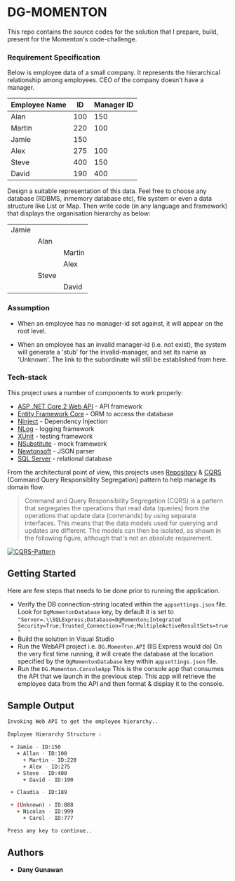 ﻿# DG-MOMENTON
This repo contains the source codes for the solution that I prepare, build, present for the Momenton's code-challenge.

### Requirement Specification
Below is employee data of a small company.
It represents the hierarchical relationship among employees. CEO of the company doesn't
have a manager.

| Employee Name | ID | Manager ID |
| ------ | ------ | ------ |
| Alan | 100 | 150 |
| Martin | 220 | 100 |
| Jamie | 150 |  |
| Alex | 275 | 100 |
| Steve | 400 | 150 |
| David | 190 | 400 |

Design a suitable representation of this data. Feel free to choose any database (RDBMS, inmemory
database etc), file system or even a data structure like List or Map. Then write code
(in any language and framework) that displays the organisation hierarchy as below:

|  |  |  |
| ------ | ------ | ------ |
| Jamie |  |  |
|  | Alan |  |
|  |  | Martin |
|  |  | Alex |
|  | Steve |  |
|  |  | David |

### Assumption

* When an employee has no manager-id set against, it will appear on the root level.

* When an employee has an invalid manager-id (i.e. not exist), the system will generate a 'stub' for the invalid-manager, and set its name as 'Unknown'. The link to the subordinate will still be established from here.

### Tech-stack

This project uses a number of components to work properly:

* [ASP .NET Core 2 Web API] - API framework
* [Entity Framework Core] - ORM to access the database
* [Ninject] - Dependency Injection
* [NLog] - logging framework
* [XUnit] - testing framework
* [NSubstitute] - mock framework
* [Newtonsoft] - JSON parser
* [SQL Server] - relational database

From the architectural point of view, this projects uses [Repository] & [CQRS] (Command Query Responsiblity Segregation) pattern to help manage its domain flow.

>Command and Query Responsibility Segregation (CQRS) is a pattern that segregates the operations that read data (queries) from the operations that update data (commands) by using separate interfaces. This means that the data models used for querying and updates are different. The models can then be isolated, as shown in the following figure, although that's not an absolute requirement.

[![CQRS-Pattern](https://martinfowler.com/bliki/images/cqrs/cqrs.png)](https://martinfowler.com/bliki/CQRS.html)

[ASP .NET Core 2 Web API]: <https://docs.microsoft.com/en-us/aspnet/core/?view=aspnetcore-2.0>
[Entity Framework Core]: <https://docs.microsoft.com/en-us/ef/core/>
[Ninject]: <http://www.ninject.org/>
[NLog]: <http://nlog-project.org/>
[XUnit]: <https://xunit.github.io/>
[NSubstitute]: <https://github.com/nsubstitute>
[Newtonsoft]: <https://www.newtonsoft.com/json>
[SQL Server]: <https://www.microsoft.com/en-au/sql-server/sql-server-2017>
[CQRS]: <https://martinfowler.com/bliki/CQRS.html>
[Repository]: <http://deviq.com/repository-pattern/>

## Getting Started

Here are few steps that needs to be done prior to running the application.
* Verify the DB connection-string located within the `appsettings.json` file.
Look for `DgMomentonDatabase` key, by default it is set to `"Server=.\\SQLExpress;Database=DgMomenton;Integrated Security=True;Trusted_Connection=True;MultipleActiveResultSets=true"`
* Build the solution in Visual Studio
* Run the WebAPI project i.e. `DG.Momenton.API` (IIS Express would do)
On the very first time running, it will create the database at the location specified by the `DgMomentonDatabase` key within `appsettings.json` file.
* Run the `DG.Momenton.ConsoleApp`
This is the console app that consumes the API that we launch in the previous step.
This app will retrieve the employee data from the API and then format & display it to the console.

## Sample Output

```sh
Invoking Web API to get the employee hierarchy..

Employee Hierarchy Structure :

 + Jamie - ID:150
   + Allan - ID:100
     + Martin - ID:220
     + Alex - ID:275
   + Steve - ID:400
     + David - ID:190

 + Claudia - ID:189

 + (Unknown) - ID:888
   + Nicolas - ID:999
     + Carol - ID:777

Press any key to continue..
```

## Authors

* **Dany Gunawan**
